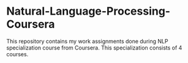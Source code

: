 # Natural-Language-Processing-Coursera
This repository contains my work assignments done during NLP specialization course from Coursera.
This specialization consists of 4 courses.
